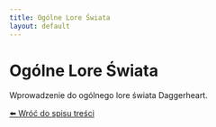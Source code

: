```yaml
---
title: Ogólne Lore Świata
layout: default
---
```


# Ogólne Lore Świata

Wprowadzenie do ogólnego lore świata Daggerheart.

[⬅️ Wróć do spisu treści](../index.md)
